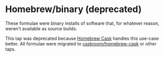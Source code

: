 # Homebrew/binary (deprecated)
These formulae were binary installs of software that, for whatever reason, weren't available as source builds.

This tap was deprecated because [Homebrew Cask](https://github.com/caskroom/homebrew-cask) handles this use-case better.
All formulae were migrated to [caskroom/homebrew-cask](https://github.com/caskroom/homebrew-cask) or other taps.
